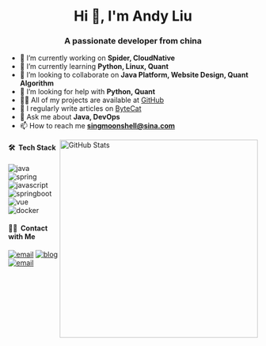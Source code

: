
<h1 align="center">Hi 👋, I'm Andy Liu</h1>
<h3 align="center">A passionate developer from china</h3>

- 🔭 I’m currently working on **Spider, CloudNative** 
- 🌱 I’m currently learning **Python, Linux, Quant** 
- 👯 I’m looking to collaborate on **Java Platform, Website Design, Quant Algorithm**
- 🤔 I’m looking for help with **Python, Quant**
- 👨‍💻 All of my projects are available at [GitHub](https://github.com/singmoonshell)
- 📝 I regularly write articles on [ByteCat](https://www.bytecat.cn)
- 💬 Ask me about **Java, DevOps**
- 📫 How to reach me **singmoonshell@sina.com**

<img align="right" width="400px" alt="GitHub Stats" src="https://github-readme-stats.vercel.app/api?username=singmoonshell&count_private=true&show_icons=true" />

#### 🛠 &nbsp;Tech Stack

![java](https://img.shields.io/badge/-java-333333?style=flat&logo=java)
![spring](https://img.shields.io/badge/-spring-333333?style=flat&logo=spring)
![javascript](https://img.shields.io/badge/-javascript-333333?style=flat&logo=javascript)
![springboot](https://img.shields.io/badge/-springboot-333333?style=flat&logo=springboot)
![vue](https://img.shields.io/badge/-vue-333333?style=flat&logo=vue)
![docker](https://img.shields.io/badge/-docker-333333?style=flat&logo=docker)

#### 🤝🏻 &nbsp;Contact with Me 

<a href="https://github.com/singmoonshell"><img alt="email" src="https://img.shields.io/badge/Github-singmoonshell-9cf?style=flat-square"></a>
<a href="https://www.bytecat.cn"><img alt="blog" src="https://img.shields.io/badge/Blog-www.bytecat.cn-9cf?style=flat-square"></a>
<a href="mailto:singmoonshell@sina.com"><img alt="email" src="https://img.shields.io/badge/Email-singmoonshell@sina.com-9cf?style=flat-square"></a>

